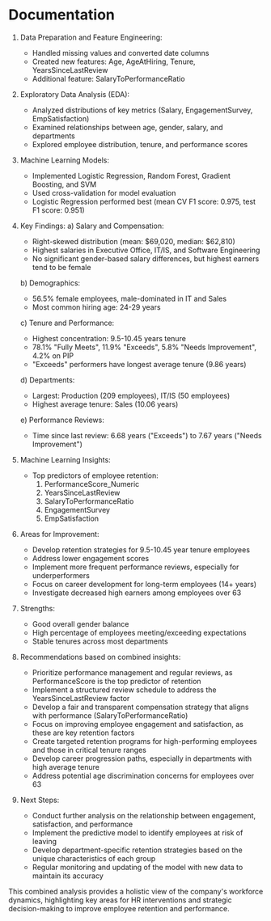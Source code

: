 # Documentation

1. Data Preparation and Feature Engineering:
   - Handled missing values and converted date columns
   - Created new features: Age, AgeAtHiring, Tenure, YearsSinceLastReview
   - Additional feature: SalaryToPerformanceRatio

2. Exploratory Data Analysis (EDA):
   - Analyzed distributions of key metrics (Salary, EngagementSurvey, EmpSatisfaction)
   - Examined relationships between age, gender, salary, and departments
   - Explored employee distribution, tenure, and performance scores

3. Machine Learning Models:
   - Implemented Logistic Regression, Random Forest, Gradient Boosting, and SVM
   - Used cross-validation for model evaluation
   - Logistic Regression performed best (mean CV F1 score: 0.975, test F1 score: 0.951)

4. Key Findings:
   a) Salary and Compensation:
      - Right-skewed distribution (mean: $69,020, median: $62,810)
      - Highest salaries in Executive Office, IT/IS, and Software Engineering
      - No significant gender-based salary differences, but highest earners tend to be female

   b) Demographics:
      - 56.5% female employees, male-dominated in IT and Sales
      - Most common hiring age: 24-29 years

   c) Tenure and Performance:
      - Highest concentration: 9.5-10.45 years tenure
      - 78.1% "Fully Meets", 11.9% "Exceeds", 5.8% "Needs Improvement", 4.2% on PIP
      - "Exceeds" performers have longest average tenure (9.86 years)

   d) Departments:
      - Largest: Production (209 employees), IT/IS (50 employees)
      - Highest average tenure: Sales (10.06 years)

   e) Performance Reviews:
      - Time since last review: 6.68 years ("Exceeds") to 7.67 years ("Needs Improvement")

5. Machine Learning Insights:
   - Top predictors of employee retention:
     1. PerformanceScore_Numeric
     2. YearsSinceLastReview
     3. SalaryToPerformanceRatio
     4. EngagementSurvey
     5. EmpSatisfaction

6. Areas for Improvement:
   - Develop retention strategies for 9.5-10.45 year tenure employees
   - Address lower engagement scores
   - Implement more frequent performance reviews, especially for underperformers
   - Focus on career development for long-term employees (14+ years)
   - Investigate decreased high earners among employees over 63

7. Strengths:
   - Good overall gender balance
   - High percentage of employees meeting/exceeding expectations
   - Stable tenures across most departments

8. Recommendations based on combined insights:
   - Prioritize performance management and regular reviews, as PerformanceScore is the top predictor of retention
   - Implement a structured review schedule to address the YearsSinceLastReview factor
   - Develop a fair and transparent compensation strategy that aligns with performance (SalaryToPerformanceRatio)
   - Focus on improving employee engagement and satisfaction, as these are key retention factors
   - Create targeted retention programs for high-performing employees and those in critical tenure ranges
   - Develop career progression paths, especially in departments with high average tenure
   - Address potential age discrimination concerns for employees over 63

9. Next Steps:
   - Conduct further analysis on the relationship between engagement, satisfaction, and performance
   - Implement the predictive model to identify employees at risk of leaving
   - Develop department-specific retention strategies based on the unique characteristics of each group
   - Regular monitoring and updating of the model with new data to maintain its accuracy

This combined analysis provides a holistic view of the company's workforce dynamics, highlighting key areas for HR interventions and strategic decision-making to improve employee retention and performance.
